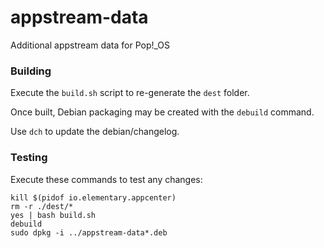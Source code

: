 # appstream-data

Additional appstream data for Pop!_OS

### Building

Execute the `build.sh` script to re-generate the `dest` folder.

Once built, Debian packaging may be created with the `debuild` command.

Use `dch` to update the debian/changelog.

### Testing

Execute these commands to test any changes:

```
kill $(pidof io.elementary.appcenter)
rm -r ./dest/*
yes | bash build.sh
debuild
sudo dpkg -i ../appstream-data*.deb
 ```
